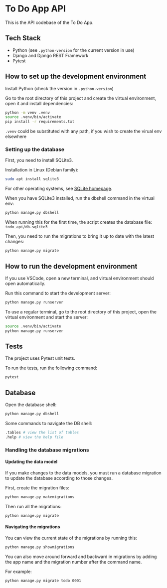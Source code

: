 # To Do App API

This is the API codebase of the To Do App.

## Tech Stack

- Python (see `.python-version` for the current version in use)
- Django and Django REST Framework
- Pytest

## How to set up the development environment

Install Python (check the version in `.python-version`)

Go to the root directory of this project and create the virtual environment, open it and install dependencies:

```bash
python -m venv .venv
source .venv/bin/activate
pip install -r requirements.txt
```
`.venv` could be substituted with any path, if you wish to create the virual env elsewhere

### Setting up the database

First, you need to install SQLite3.

Installation in Linux (Debian family):

```bash
sudo apt install sqlite3
```

For other operating systems, see [SQLite homepage](https://sqlite.org/).

When you have SQLite3 installed, run the dbshell command in the virtual env:

```bash
python manage.py dbshell
```

When running this for the first time, the script creates the database file: `todo_api/db.sqlite3`

Then, you need to run the migrations to bring it up to date with the latest changes:

```bash
python manage.py migrate
```

## How to run the development environment

If you use VSCode, open a new terminal, and virtual environment should open automatically.

Run this command to start the development server:

```bash
python manage.py runserver
```

To use a regular terminal, go to the root directory of this project, open the virtual environment and start the server:

```bash
source .venv/bin/activate
python manage.py runserver
```

## Tests

The project uses Pytest unit tests.

To run the tests, run the following command:

```bash
pytest
```

## Database

Open the database shell:

```bash
python manage.py dbshell
```

Some commands to navigate the DB shell:

```bash
.tables # view the list of tables
.help # view the help file
```

### Handling the database migrations

#### Updating the data model

If you make changes to the data models, you must run a database migration to update the database according to those changes.

First, create the migration files:

```bash
python manage.py makemigrations
```

Then run all the migrations:

```bash
python manage.py migrate
```

#### Navigating the migrations

You can view the current state of the migrations by running this:

```bash
python manage.py showmigrations
```

You can also move around forward and backward in migrations by adding the app name and the migration number after the command name.

For example:

```bash
python manage.py migrate todo 0001
```
